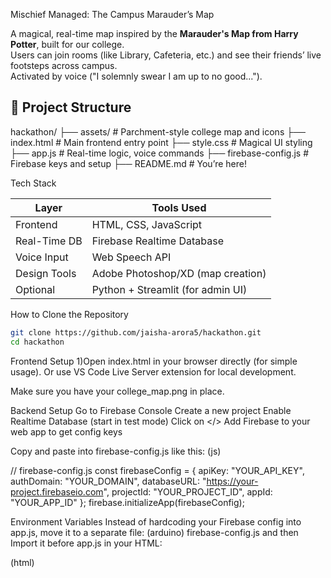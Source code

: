Mischief Managed: The Campus Marauder’s Map

A magical, real-time map inspired by the **Marauder's Map from Harry Potter**, built for our college.  
Users can join rooms (like Library, Cafeteria, etc.) and see their friends’ live footsteps across campus.  
Activated by voice ("I solemnly swear I am up to no good...").

## 📁 Project Structure
hackathon/
├── assets/ # Parchment-style college map and icons
├── index.html # Main frontend entry point
├── style.css # Magical UI styling
├── app.js # Real-time logic, voice commands
├── firebase-config.js # Firebase keys and setup
├── README.md # You’re here!

Tech Stack

| Layer        | Tools Used                        |
|-------------|-----------------------------------|
| Frontend     | HTML, CSS, JavaScript             |
| Real-Time DB | Firebase Realtime Database        |
| Voice Input  | Web Speech API                    |
| Design Tools | Adobe Photoshop/XD (map creation) |
| Optional     | Python + Streamlit (for admin UI) |


How to Clone the Repository
```bash
git clone https://github.com/jaisha-arora5/hackathon.git
cd hackathon
```

Frontend Setup
1)Open index.html in your browser directly (for simple usage).
Or use VS Code Live Server extension for local development.

Make sure you have your college_map.png in place.


Backend Setup
Go to Firebase Console
Create a new project
Enable Realtime Database (start in test mode)
Click on </> Add Firebase to your web app to get config keys

Copy and paste into firebase-config.js like this:
(js)

// firebase-config.js
const firebaseConfig = {
  apiKey: "YOUR_API_KEY",
  authDomain: "YOUR_DOMAIN",
  databaseURL: "https://your-project.firebaseio.com",
  projectId: "YOUR_PROJECT_ID",
  appId: "YOUR_APP_ID"
};
firebase.initializeApp(firebaseConfig);


Environment Variables
Instead of hardcoding your Firebase config into app.js, move it to a separate file:
(arduino)
firebase-config.js
and then 
Import it before app.js in your HTML:

(html)

<script src="firebase-config.js"></script>
<script src="app.js"></script>





